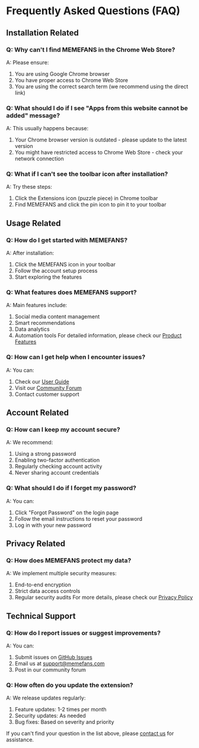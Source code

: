 # Frequently Asked Questions (FAQ)

## Installation Related

### Q: Why can't I find MEMEFANS in the Chrome Web Store?
A: Please ensure:
1. You are using Google Chrome browser
2. You have proper access to Chrome Web Store
3. You are using the correct search term (we recommend using the direct link)

### Q: What should I do if I see "Apps from this website cannot be added" message?
A: This usually happens because:
1. Your Chrome browser version is outdated - please update to the latest version
2. You might have restricted access to Chrome Web Store - check your network connection

### Q: What if I can't see the toolbar icon after installation?
A: Try these steps:
1. Click the Extensions icon (puzzle piece) in Chrome toolbar
2. Find MEMEFANS and click the pin icon to pin it to your toolbar

## Usage Related

### Q: How do I get started with MEMEFANS?
A: After installation:
1. Click the MEMEFANS icon in your toolbar
2. Follow the account setup process
3. Start exploring the features

### Q: What features does MEMEFANS support?
A: Main features include:
1. Social media content management
2. Smart recommendations
3. Data analytics
4. Automation tools
For detailed information, please check our [Product Features](/whitepaper/product-features.md)

### Q: How can I get help when I encounter issues?
A: You can:
1. Check our [User Guide](/whitepaper/user-guide.md)
2. Visit our [Community Forum](https://community.memefans.com)
3. Contact customer support

## Account Related

### Q: How can I keep my account secure?
A: We recommend:
1. Using a strong password
2. Enabling two-factor authentication
3. Regularly checking account activity
4. Never sharing account credentials

### Q: What should I do if I forget my password?
A: You can:
1. Click "Forgot Password" on the login page
2. Follow the email instructions to reset your password
3. Log in with your new password

## Privacy Related

### Q: How does MEMEFANS protect my data?
A: We implement multiple security measures:
1. End-to-end encryption
2. Strict data access controls
3. Regular security audits
For more details, please check our [Privacy Policy](/privacy.md)

## Technical Support

### Q: How do I report issues or suggest improvements?
A: You can:
1. Submit issues on [GitHub Issues](https://github.com/memefans/memefans/issues)
2. Email us at support@memefans.com
3. Post in our community forum

### Q: How often do you update the extension?
A: We release updates regularly:
1. Feature updates: 1-2 times per month
2. Security updates: As needed
3. Bug fixes: Based on severity and priority

If you can't find your question in the list above, please [contact us](mailto:support@memefans.com) for assistance.
